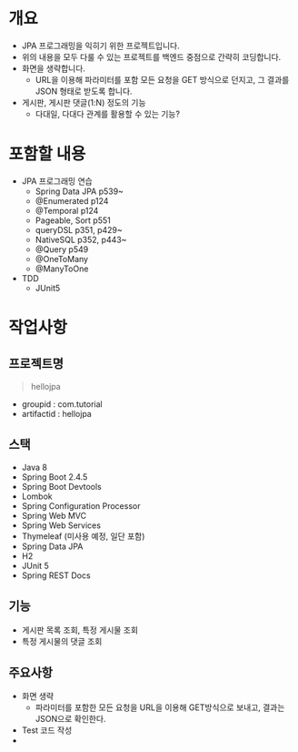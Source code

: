 # 개요

- JPA 프로그래밍을 익히기 위한 프로젝트입니다.
- 위의 내용을 모두 다룰 수 있는 프로젝트를 백엔드 중점으로 간략히 코딩합니다.
- 화면을 생략합니다.
  - URL을 이용해 파라미터를 포함 모든 요청을 GET 방식으로 던지고, 그 결과를 JSON 형태로 받도록 합니다.
- 게시판, 게시판 댓글(1:N) 정도의 기능
  - 다대일, 다대다 관계를 활용할 수 있는 기능?
  
# 포함할 내용

- JPA 프로그래밍 연습
    - Spring Data JPA p539~
    - @Enumerated p124
    - @Temporal p124
    - Pageable, Sort p551
    - queryDSL p351, p429~
    - NativeSQL p352, p443~
    - @Query p549
    - @OneToMany
    - @ManyToOne
- TDD
    - JUnit5

# 작업사항

## 프로젝트명

> hellojpa

- groupid : com.tutorial
- artifactid : hellojpa

## 스택

- Java 8
- Spring Boot 2.4.5
- Spring Boot Devtools
- Lombok
- Spring Configuration Processor
- Spring Web MVC
- Spring Web Services
- Thymeleaf (미사용 예정, 일단 포함)
- Spring Data JPA
- H2
- JUnit 5
- Spring REST Docs

## 기능

- 게시판 목록 조회, 특정 게시물 조회
- 특정 게시물의 댓글 조회

## 주요사항

- 화면 생략
    - 파라미터를 포함한 모든 요청을 URL을 이용해 GET방식으로 보내고, 결과는 JSON으로 확인한다.
- Test 코드 작성
-